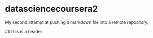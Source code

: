 datasciencecoursera2
====================

My second attempt at pushing a markdown file into a remote repository.

##This is a header
